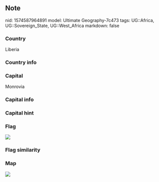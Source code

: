 ## Note
nid: 1574587964891
model: Ultimate Geography-7c473
tags: UG::Africa, UG::Sovereign_State, UG::West_Africa
markdown: false

### Country
Liberia

### Country info


### Capital
Monrovia

### Capital info


### Capital hint


### Flag
<img src="ug-flag-liberia.svg">

### Flag similarity


### Map
<img src="ug-map-liberia.png">
